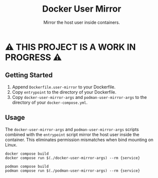 <header align="center">
    <h1 align="center">Docker User Mirror</h1>
    <p align="center">Mirror the host user inside containers.</p>
</header>

# ⚠️ THIS PROJECT IS A WORK IN PROGRESS ⚠️

## Getting Started
1. Append `Dockerfile.user-mirror` to your Dockerfile.
2. Copy `entrypoint` to the directory of your Dockerfile.
3. Copy `docker-user-mirror-args` and `podman-user-mirror-args` to the directory of your `docker-compose.yml`.

## Usage
The `docker-user-mirror-args` and `podman-user-mirror-args` scripts combined with the `entrypoint` script mirror the host user inside the container. This eliminates permission mismatches when bind mounting on Linux.

```shell
docker compose build
docker compose run $(./docker-user-mirror-args) --rm {service}
```

```shell
podman compose build
podman compose run $(./podman-user-mirror-args) --rm {service}
```